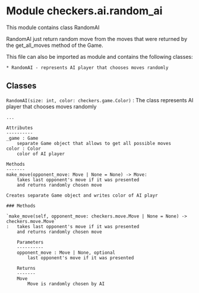 Module checkers.ai.random_ai
============================
This module contains class RandomAI

RandomAI just return random move from the moves that
were returned by the get_all_moves method of the Game.

This file can also be imported as module and contains the following
classes:

    * RandomAI - represents AI player that chooses moves randomly

Classes
-------

`RandomAI(size: int, color: checkers.game.Color)`
:   The class represents AI player that chooses moves randomly
    
    ...
    
    Attributes
    ----------
    _game : Game
        separate Game object that allows to get all possible moves
    color : Color
        color of AI player
    
    Methods
    -------
    make_move(opponent_move: Move | None = None) -> Move:
        takes last opponent's move if it was presented
        and returns randomly chosen move
    
    Creates separate Game object and writes color of AI playr

    ### Methods

    `make_move(self, opponent_move: checkers.move.Move | None = None) ‑> checkers.move.Move`
    :   takes last opponent's move if it was presented
        and returns randomly chosen move
        
        Parameters
        ----------
        opponent_move : Move | None, optional
            last opponent's move if it was presented
        
        Returns
        -------
        Move
            Move is randomly chosen by AI